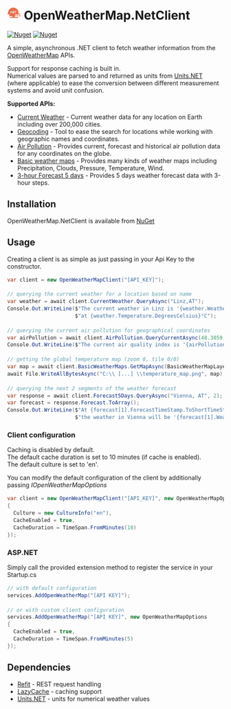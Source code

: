 # ![](./logo32.png) OpenWeatherMap.NetClient

[![Nuget](https://img.shields.io/nuget/v/OpenWeatherMap.NetClient?style=flat-square)](https://www.nuget.org/packages/OpenWeatherMap.NetClient)
[![Nuget](https://img.shields.io/nuget/dt/OpenWeatherMap.NetClient?style=flat-square)](https://www.nuget.org/packages/OpenWeatherMap.NetClient)

A simple, asynchronous .NET client to fetch weather information from
the [OpenWeatherMap](https://openweathermap.org/) APIs.

Support for response caching is built in.  
Numerical values are parsed to and returned as units from [Units.NET](https://github.com/angularsen/UnitsNet)
(where applicable) to ease the conversion between different measurement systems and avoid unit confusion.

**Supported APIs:**

* [Current Weather](https://openweathermap.org/current) - Current weather data for any location on Earth including over
  200,000 cities.
* [Geocoding](https://openweathermap.org/api/geocoding-api) - Tool to ease the search for locations while working with
  geographic names and coordinates.
* [Air Pollution](https://openweathermap.org/api/air-pollution) - Provides current, forecast and historical air
  pollution data for any coordinates on the globe.
* [Basic weather maps](https://openweathermap.org/api/weathermaps) - Provides many kinds of weather maps including
  Precipitation, Clouds, Pressure, Temperature, Wind.
* [3-hour Forecast 5 days](https://openweathermap.org/forecast5) - Provides 5 days weather forecast data with 3-hour
  steps.

## Installation

OpenWeatherMap.NetClient is available from [NuGet](https://www.nuget.org/packages/OpenWeatherMap.NetClient)

## Usage

Creating a client is as simple as just passing in your Api Key to the constructor.

```csharp
var client = new OpenWeatherMapClient("[API_KEY]");

// querying the current weather for a location based on name
var weather = await client.CurrentWeather.QueryAsync("Linz,AT");
Console.Out.WriteLine($"The current weather in Linz is '{weather.WeatherDescription}' " +
                      $"at {weather.Temperature.DegreesCelsius}°C");

// querying the current air pollution for geographical coordinates
var airPollution = await client.AirPollution.QueryCurrentAsync(48.3059, 14.2862);
Console.Out.WriteLine($"The current air quality index is '{airPollution.AirQualityIndex.ToString()}'");

// getting the global temperature map (zoom 0, tile 0/0)
var map = await client.BasicWeatherMaps.GetMapAsync(BasicWeatherMapLayer.Temperature, 0, 0, 0);
await File.WriteAllBytesAsync("C:\\ [...] \\temperature_map.png", map);

// querying the next 2 segments of the weather forecast
var response = await client.Forecast5Days.QueryAsync("Vienna, AT", 2);
var forecast = response.Forecast.ToArray();
Console.Out.WriteLine($"At {forecast[1].ForecastTimeStamp.ToShortTimeString()} " +
                      $"the weather in Vienna will be '{forecast[1].WeatherCondition}'");
```

### Client configuration

Caching is disabled by default.  
The default cache duration is set to 10 minutes (if cache is enabled).  
The default culture is set to 'en'.

You can modify the default configuration of the client by additionally passing _IOpenWeatherMapOptions_

```csharp
var client = new OpenWeatherMapClient("[API_KEY]", new OpenWeatherMapOptions
{
  Culture = new CultureInfo("en"),
  CacheEnabled = true,
  CacheDuration = TimeSpan.FromMinutes(10)
});
```

### ASP.NET

Simply call the provided extension method to register the service in your Startup.cs

```csharp
// with default configuration
services.AddOpenWeatherMap("[API KEY]");

// or with custom client configuration
services.AddOpenWeatherMap("[API KEY]", new OpenWeatherMapOptions
{
  CacheEnabled = true,
  CacheDuration = TimeSpan.FromMinutes(5)
});
```

## Dependencies

* [Refit](https://github.com/reactiveui/refit) - REST request handling
* [LazyCache](https://github.com/alastairtree/LazyCache) - caching support
* [Units.NET](https://github.com/angularsen/UnitsNet) - units for numerical weather values

